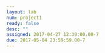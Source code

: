 ```yaml
---
layout: lab
num: project1
ready: false
desc: ""
assigned: 2017-04-27 12:30:00.00-7
due: 2017-05-04 23:59:59.00-7
---
```

<div markdown="1">
</div>
